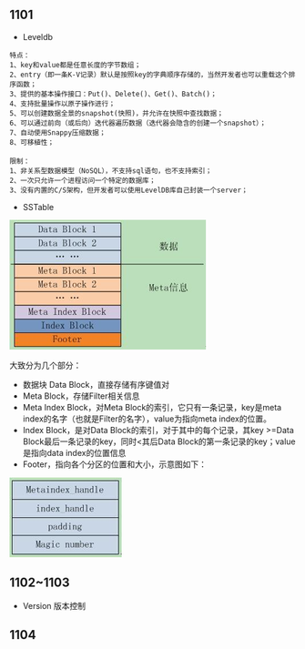## 1101

- Leveldb

```
特点：
1、key和value都是任意长度的字节数组；
2、entry（即一条K-V记录）默认是按照key的字典顺序存储的，当然开发者也可以重载这个排序函数；
3、提供的基本操作接口：Put()、Delete()、Get()、Batch()；
4、支持批量操作以原子操作进行；
5、可以创建数据全景的snapshot(快照)，并允许在快照中查找数据；
6、可以通过前向（或后向）迭代器遍历数据（迭代器会隐含的创建一个snapshot）；
7、自动使用Snappy压缩数据；
8、可移植性；

限制：
1、非关系型数据模型（NoSQL），不支持sql语句，也不支持索引；
2、一次只允许一个进程访问一个特定的数据库；
3、没有内置的C/S架构，但开发者可以使用LevelDB库自己封装一个server；
```

- SSTable

![SSTable文件结构图](assets/2518847338-593913617d301_articlex.jpg) 

大致分为几个部分：

- 数据块 Data Block，直接存储有序键值对
- Meta Block，存储Filter相关信息
- Meta Index Block，对Meta Block的索引，它只有一条记录，key是meta index的名字（也就是Filter的名字），value为指向meta index的位置。
- Index Block，是对Data Block的索引，对于其中的每个记录，其key >=Data Block最后一条记录的key，同时<其后Data Block的第一条记录的key；value是指向data index的位置信息
- Footer，指向各个分区的位置和大小，示意图如下：

![Footer结构示意图](assets/2556392829-593913617bc0d_articlex-1541035435160.jpg) 



## 1102~1103

- Version 版本控制





## 1104

